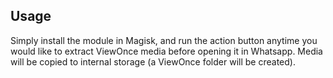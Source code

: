 ## Usage
Simply install the module in Magisk, and run the action button anytime you would like to extract ViewOnce media before opening it in Whatsapp. Media will be copied to internal storage (a ViewOnce folder will be created).

